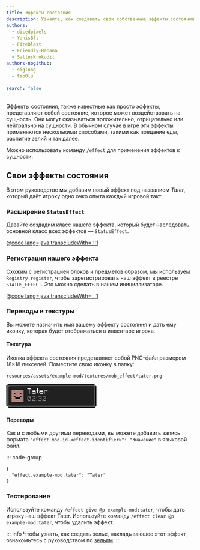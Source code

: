 ```yaml
---
title: Эффекты состояния
description: Узнайте, как создавать свои собственные эффекты состояния.
authors:
  - dicedpixels
  - YanisBft
  - FireBlast
  - Friendly-Banana
  - SattesKrokodil
authors-nogithub:
  - siglong
  - tao0lu

search: false
---
```


Эффекты состояния, также известные как просто эффекты, представляют собой состояние, которое может воздействовать на сущность. Они могут сказываться положительно, отрицательно или нейтрально на сущности. В обычном случае в игре эти эффекты применяются несколькими способами, такими как поедание еды, распитие зелий и так далее.

Можно использовать команду `/effect` для применения эффектов к сущности.

## Свои эффекты состояния

В этом руководстве мы добавим новый эффект под названием _Tater_, который даёт игроку одно очко опыта каждый игровой такт.

### Расширение `StatusEffect`

Давайте создадим класс нашего эффекта, который будет наследовать основной класс всех эффектов — `StatusEffect`.

@[code lang=java transcludeWith=:::1](@/reference/latest/src/main/java/com/example/docs/effect/TaterEffect.java)

### Регистрация нашего эффекта

Схожим с регистрацией блоков и предметов образом, мы используем `Registry.register`, чтобы зарегистрировать наш эффект в реестре `STATUS_EFFECT`. Это можно сделать в нашем инициализаторе.

@[code lang=java transcludeWith=:::1](@/reference/latest/src/main/java/com/example/docs/effect/ExampleModEffects.java)

### Переводы и текстуры

Вы можете назначить имя вашему эффекту состояния и дать ему иконку, которая будет отображаться в инвентаре игрока.

#### Текстура

Иконка эффекта состояния представляет собой PNG-файл размером 18×18 пикселей. Поместите свою иконку в папку:

```:no-line-numbers
resources/assets/example-mod/textures/mob_effect/tater.png
```

![Эффект в инвентаре игрока](/assets/develop/tater-effect.png)

#### Переводы

Как и с любыми другими переводами, вы можете добавить запись формата `"effect.mod-id.<effect-identifier>": "Значение"` в языковой файл.

::: code-group

```json[assets/example-mod/lang/en_us.json]
{
  "effect.example-mod.tater": "Tater"
}
```

### Тестирование

Используйте команду `/effect give @p example-mod:tater`, чтобы дать игроку наш эффект Tater.
Используйте команду `/effect clear @p example-mod:tater`, чтобы удалить эффект.

::: info
Чтобы узнать, как создать зелье, накладывающее этот эффект, ознакомьтесь с руководством по [зельям](../items/potions).
:::
